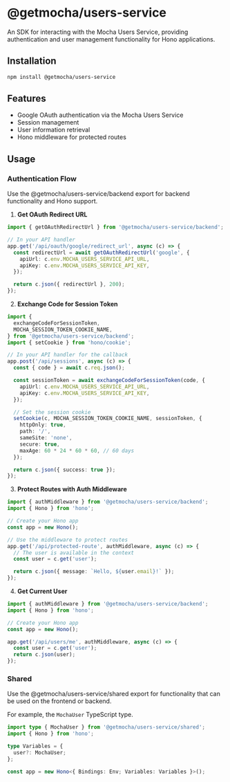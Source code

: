 # @getmocha/users-service

An SDK for interacting with the Mocha Users Service, providing authentication and user management functionality for Hono applications.

## Installation

```bash
npm install @getmocha/users-service
```

## Features

- Google OAuth authentication via the Mocha Users Service
- Session management
- User information retrieval
- Hono middleware for protected routes

## Usage

### Authentication Flow

Use the @getmocha/users-service/backend export for backend functionality and Hono support.

1. **Get OAuth Redirect URL**

```typescript
import { getOAuthRedirectUrl } from '@getmocha/users-service/backend';

// In your API handler
app.get('/api/oauth/google/redirect_url', async (c) => {
  const redirectUrl = await getOAuthRedirectUrl('google', {
    apiUrl: c.env.MOCHA_USERS_SERVICE_API_URL,
    apiKey: c.env.MOCHA_USERS_SERVICE_API_KEY,
  });

  return c.json({ redirectUrl }, 200);
});
```

2. **Exchange Code for Session Token**

```typescript
import {
  exchangeCodeForSessionToken,
  MOCHA_SESSION_TOKEN_COOKIE_NAME,
} from '@getmocha/users-service/backend';
import { setCookie } from 'hono/cookie';

// In your API handler for the callback
app.post('/api/sessions', async (c) => {
  const { code } = await c.req.json();

  const sessionToken = await exchangeCodeForSessionToken(code, {
    apiUrl: c.env.MOCHA_USERS_SERVICE_API_URL,
    apiKey: c.env.MOCHA_USERS_SERVICE_API_KEY,
  });

  // Set the session cookie
  setCookie(c, MOCHA_SESSION_TOKEN_COOKIE_NAME, sessionToken, {
    httpOnly: true,
    path: '/',
    sameSite: 'none',
    secure: true,
    maxAge: 60 * 24 * 60 * 60, // 60 days
  });

  return c.json({ success: true });
});
```

3. **Protect Routes with Auth Middleware**

```typescript
import { authMiddleware } from '@getmocha/users-service/backend';
import { Hono } from 'hono';

// Create your Hono app
const app = new Hono();

// Use the middleware to protect routes
app.get('/api/protected-route', authMiddleware, async (c) => {
  // The user is available in the context
  const user = c.get('user');

  return c.json({ message: `Hello, ${user.email}!` });
});
```

4. **Get Current User**

```typescript
import { authMiddleware } from '@getmocha/users-service/backend';
import { Hono } from 'hono';

// Create your Hono app
const app = new Hono();

app.get('/api/users/me', authMiddleware, async (c) => {
  const user = c.get('user');
  return c.json(user);
});
```

### Shared

Use the @getmocha/users-service/shared export for functionality that can be used on the frontend or backend.

For example, the `MochaUser` TypeScript type.

```typescript
import type { MochaUser } from '@getmocha/users-service/shared';
import { Hono } from 'hono';

type Variables = {
  user?: MochaUser;
};

const app = new Hono<{ Bindings: Env; Variables: Variables }>();
```
